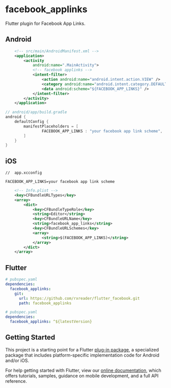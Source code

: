 # facebook_applinks

Flutter plugin for Facebook App Links.

## Android

```xml
    <!-- src/main/AndroidManifest.xml -->
    <application>
        <activity
            android:name=".MainActivity">
            <!-- facebook applinks -->
            <intent-filter>
                <action android:name="android.intent.action.VIEW" />
                <category android:name="android.intent.category.DEFAULT" />
                <data android:scheme="${FACEBOOK_APP_LINKS}" />
            </intent-filter>
        </activity>
    </application>
```

```groovy
// android/app/build.gradle
android {
    defaultConfig {
        manifestPlaceholders = [
                FACEBOOK_APP_LINKS : "your facebook app link scheme",
        ]
    }
}
```

## iOS

```
//  app.xcconfig

FACEBOOK_APP_LINKS=your facebook app link scheme
```

```xml
	<!-- Info.plist -->
	<key>CFBundleURLTypes</key>
	<array>
		<dict>
			<key>CFBundleTypeRole</key>
			<string>Editor</string>
			<key>CFBundleURLName</key>
			<string>facebook_app_links</string>
			<key>CFBundleURLSchemes</key>
			<array>
				<string>$(FACEBOOK_APP_LINKS)</string>
			</array>
		</dict>
	</array>
```

## Flutter

```yaml
# pubspec.yaml
dependencies:
  facebook_applinks:
    git:
      url: https://github.com/rxreader/flutter_facebook.git
      path: facebook_applinks
```

```yaml
# pubspec.yaml
dependencies:
  facebook_applinks: ^${latestVersion}
```

## Getting Started

This project is a starting point for a Flutter
[plug-in package](https://flutter.dev/developing-packages/),
a specialized package that includes platform-specific implementation code for
Android and/or iOS.

For help getting started with Flutter, view our
[online documentation](https://flutter.dev/docs), which offers tutorials,
samples, guidance on mobile development, and a full API reference.

